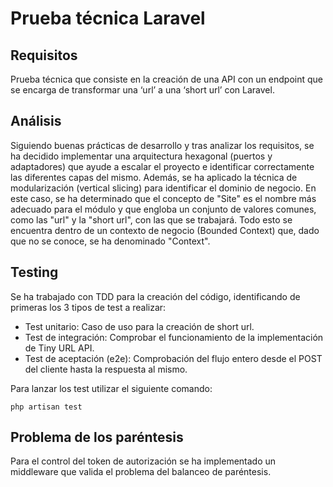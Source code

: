 # Prueba técnica Laravel

## Requisitos

Prueba técnica que consiste en la creación de una API con un endpoint que se encarga de transformar una ‘url’ a una ‘short url’ con Laravel.

## Análisis

Siguiendo buenas prácticas de desarrollo y tras analizar los requisitos, se ha decidido implementar una arquitectura hexagonal (puertos y adaptadores) que ayude a escalar el proyecto e identificar correctamente las diferentes capas del mismo. Además, se ha aplicado la técnica de modularización (vertical slicing) para identificar el dominio de negocio. En este caso, se ha determinado que el concepto de "Site" es el nombre más adecuado para el módulo y que engloba un conjunto de valores comunes, como las "url" y la "short url", con las que se trabajará. Todo esto se encuentra dentro de un contexto de negocio (Bounded Context) que, dado que no se conoce, se ha denominado "Context".

## Testing

Se ha trabajado con TDD para la creación del código, identificando de primeras los 3 tipos de test a realizar:

- Test unitario: Caso de uso para la creación de short url.
- Test de integración: Comprobar el funcionamiento de la implementación de Tiny URL API.
- Test de aceptación (e2e): Comprobación del flujo entero desde el POST del cliente hasta la respuesta al mismo.

Para lanzar los test utilizar el siguiente comando:
```
php artisan test
```

## Problema de los paréntesis

Para el control del token de autorización se ha implementado un middleware que valida el problema del balanceo de paréntesis.
